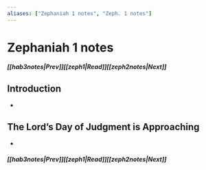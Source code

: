 ```yaml
---
aliases: ["Zephaniah 1 notes", "Zeph. 1 notes"]
---
```

# Zephaniah 1 notes
##### <span class=arrow-left></span>[[hab3notes|Prev]]<span class=navigation-separator></span>[[zeph1|Read]]<span class=navigation-separator></span>[[zeph2notes|Next]]<span class=arrow-right></span>
## Introduction
- 
## The Lord’s Day of Judgment is Approaching
- 
##### <span class=arrow-left></span>[[hab3notes|Prev]]<span class=navigation-separator></span>[[zeph1|Read]]<span class=navigation-separator></span>[[zeph2notes|Next]]<span class=arrow-right></span>